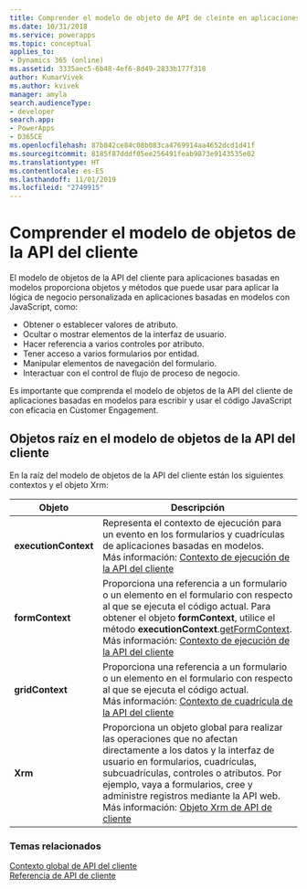```yaml
---
title: Comprender el modelo de objeto de API de cleinte en aplicaciones basadas en modelos| MicrosoftDocs
ms.date: 10/31/2018
ms.service: powerapps
ms.topic: conceptual
applies_to:
- Dynamics 365 (online)
ms.assetid: 3335aec5-6b48-4ef6-8d49-2833b177f318
author: KumarVivek
ms.author: kvivek
manager: amyla
search.audienceType:
- developer
search.app:
- PowerApps
- D365CE
ms.openlocfilehash: 87b842ce84c08b083ca4769914aa4652dcd1d41f
ms.sourcegitcommit: 8185f87dddf05ee256491feab9873e9143535e02
ms.translationtype: HT
ms.contentlocale: es-ES
ms.lasthandoff: 11/01/2019
ms.locfileid: "2749915"
---
```

# <a name="understand-the-client-api-object-model"></a>Comprender el modelo de objetos de la API del cliente



El modelo de objetos de la API del cliente para aplicaciones basadas en modelos proporciona objetos y métodos que puede usar para aplicar la lógica de negocio personalizada en aplicaciones basadas en modelos con JavaScript, como:
- Obtener o establecer valores de atributo.
- Ocultar o mostrar elementos de la interfaz de usuario.
- Hacer referencia a varios controles por atributo.
- Tener acceso a varios formularios por entidad.
- Manipular elementos de navegación del formulario.
- Interactuar con el control de flujo de proceso de negocio.

Es importante que comprenda el modelo de objetos de la API del cliente de aplicaciones basadas en modelos para escribir y usar el código JavaScript con eficacia en Customer Engagement.

## <a name="root-objects-in-the-client-api-object-model"></a>Objetos raíz en el modelo de objetos de la API del cliente

En la raíz del modelo de objetos de la API del cliente están los siguientes contextos y el objeto Xrm:

|Objeto|Descripción|
|--|--|
|**executionContext**|Representa el contexto de ejecución para un evento en los formularios y cuadrículas de aplicaciones basadas en modelos.<br/>Más información: [Contexto de ejecución de la API del cliente](clientapi-execution-context.md)|
|**formContext** |Proporciona una referencia a un formulario o un elemento en el formulario con respecto al que se ejecuta el código actual. Para obtener el objeto **formContext**, utilice el método **executionContext**.[getFormContext](reference/executioncontext/getFormContext.md).<br/>Más información: [Contexto de ejecución de la API del cliente](clientapi-form-context.md)|
|**gridContext** |Proporciona una referencia a un formulario o un elemento en el formulario con respecto al que se ejecuta el código actual.<br/>Más información: [Contexto de cuadrícula de la API del cliente](clientapi-grid-context.md)|
|**Xrm**| Proporciona un objeto global para realizar las operaciones que no afectan directamente a los datos y la interfaz de usuario en formularios, cuadrículas, subcuadrículas, controles o atributos. Por ejemplo, vaya a formularios, cree y administre registros mediante la API web.<br/>Más información: [Objeto Xrm de API de cliente](clientapi-xrm.md)|

### <a name="related-topics"></a>Temas relacionados

[Contexto global de API del cliente](clientapi-xrm.md#client-api-global-context)<br/>
[Referencia de API de cliente](reference.md)








